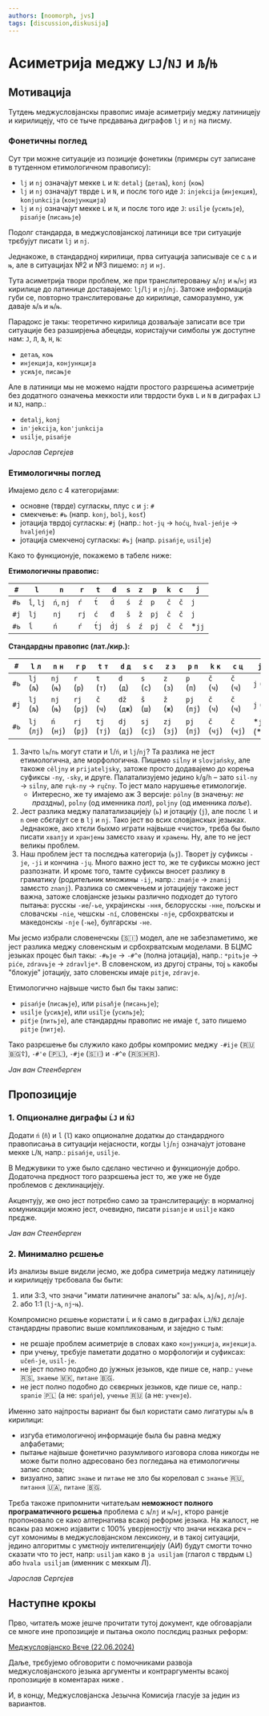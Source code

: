 ```yaml
---
authors: [noomorph, jvs]
tags: [discussion,diskusija]
---
```


# Асиметрија меджу `LJ`/`NJ` и `Љ`/`Њ`

## Мотивација

Тутдењ меджусловјанскы правопис имаје асиметрију меджу латиницеју и кирилицеју, что се тыче прєдавања диграфов `lj` и `nj` на писму.

### Фонетичны поглед

Сут три можне ситуације из позиције фонетикы (примєры сут записане в тутденном етимологичном правопису):

<!-- truncate -->

* `lj` и `nj` означајут мекке `L` и `N`: `detalj` (`детаљ`), `konj` (`коњ`)
* `lj` и `nj` означајут тврде `L` и `N`, и послє того иде `J`: `injekcija`
  (`инјекция`), `konjunkcija` (`конјункција`)
* `lj` и `nj` означајут мекке `L` и `N`, и послє того иде `J`: `usiĺje` (`усильје`),
  `pisańje` (`писаньје`)

Подолг стандарда, в меджусловјанској латиници все три ситуације трєбујут писати `lj` и `nj`.

Једнакоже, в стандардној кирилици, прва ситуација записываје се с `љ` и `њ`, але в ситуацијах №2 и №3 пишемо: `лј` и `нј`.

Тута асиметрија твори проблем, же при транслитеровању `љ`/`лј` и `њ`/`нј` из кирилице до латинице доставајемо: `lj`/`lj` и `nj`/`nj`. Затоже информација губи се, повторно транслитеровање до кирилице, саморазумно, уж даваје `љ`/`љ` и `њ`/`њ`.

Парадокс је такы: теоретично кирилица дозваљаје записати все три ситуације без разширјења абецеды, користајучи  симболы уж доступне нам: `Ј`, `Л`, `Љ`, `Н`, `Њ`:

* `детаљ`, `коњ`
* `инјекција`, `конјункција`
* `усиљје`, `писањје`

Але в латиници мы не можемо најдти простого разрєшења асиметрије без додатного означења меккости или тврдости букв `L` и `N` в диграфах `LJ` и `NJ`, напр.:

* `detalj`, `konj`
* `in'jekcija`, `kon'junkcija`
* `usiĺje`, `pisańje`

*Јарослав Сергєјев*

### Етимологичны поглед

Имајемо дєло с 4 категоријами:

* основне (тврде) сугласкы, плус `c` и `j`: `#`
* смекчење: `#ь` (напр. `konj`, `bolj`, `kosť`)
* јотација тврдој сугласкы: `#j` (напр.: `hot-jų` → `hoćų`, `hval-jeńje` → `hvaljeńje`)
* јотација смекченој сугласкы: `#ьj` (напр. `pisańje`, `usiĺje`)

Како то функционује, покажемо в табелє ниже:

**Етимологичны правопис:**

| `#`  | `l`       | `n`       | `r`  | `t`   | `d`   | `s` | `z` | `p`  | `k` | `c` | `j`    |
|------|-----------|-----------|------|-------|-------|-----|-----|------|-----|-----|--------|
| `#ь` | `ĺ`, `lj` | `ń`, `nj` | `ŕ`  | `t́`  | `d́`  | `ś` | `ź` | `p`  | `č` | `č` | `j`    |
| `#j` | `lj`      | `nj`      | `rj` | `ć`   | `đ`   | `š` | `ž` | `pj` | `č` | `č` | `j`    |
| `#ь` | `ĺ`       | `ń`       | `ŕ`  | `t́j` | `d́j` | `ś` | `ź` | `pj` | `č` | `č` | \*`jj` |

**Стандардны правопис (лат./кир.):**

| `#`  | `l` `л`     | `n` `н`    | `r` `р`     | `t` `т`     | `d` `д`     | `s` `с`     | `z` `з`     | `p` `п`     | `k` `к`    | `c` `ц`    | `j` `ј`         |
|------|-------------|------------|-------------|-------------|-------------|-------------|-------------|-------------|------------|------------|-----------------|
| `#ь` | `lj` (`љ`)  | `nj` (`њ`) | `r` (`р`)   | `t` (`т`)   | `d` (`д`)   | `s` (`с`)   | `z` (`з`)   | `p` (`п`)   | `č` (`ч`)  | `č` (`ч`)  | `j` (`ј`)       |
| `#j` | `lj` (`љ`)  | `nj` (`њ`) | `rj` (`рј`) | `č` (`ч`)   | `dž` (`дж`) | `š` (`ш`)   | `ž` (`ж`)   | `pj` (`пј`) | `č` (`ч`)  | `č` (`ч`)  | `j` (`ј`)       |
| `#ь` | `lj` (`лј`) | `ń` (`нј`) | `rj` (`рј`) | `tj` (`тј`) | `dj` (`дј`) | `sj` (`сј`) | `zj` (`зј`) | `pj` (`пј`) | `č` (`чј`) | `č` (`чј`) | \*`jj` (\*`јј`) |

1. Зачто `lь`/`nь` могут стати и `ĺ`/`ń`, и `lj`/`nj`? Та разлика не јест етимологична, але морфологична.
   Пишемо `siĺny` и `slovjańsky`, але такоже `cěljny` и `prijateljsky`, затоже просто додавајемо до корења суфиксы `-ny`, `-sky`, и друге. Палатализујемо једино `k`/`g`/`h` – зато `sil-ny` → `siĺny`, але `rųk-ny` → `rųčny`. То јест мало нарушење етимологије.
   * Интересно, же ту имајемо аж 3 версије: `pȯlny` (в значењу: *не праздны*), `poĺny`
     (од именника *пол*), `poljny` (од именника *поље*).
2. Јест разлика меджу палатализацијеју (`ь`) и јотацију (`j`), але послє `l` и `n` оне сбєгајут се в `lj` и `nj`. Тако јест во всих словјанскых језыках. Једнакоже, ако хтєли быхмо играти највыше «чисто», трєба бы было писати `хвалју` и `хранјены` замєсто `хваљу` и `храњены`. Ну, але то не јест великы проблем.
3. Наш проблем јест та послєдња категорија (`ьј`). Творет ју суфиксы `-je`, `-ji` и кончина `-jų`. Много важно јест то, же те суфиксы можно јест разпознати. И кромє того, тамте суфиксы вносет разлику в граматику (родитељник множины `-ij`, напр.: `znańje` → `znanij` замєсто `znanj`). Разлика со смекчењем и јотацијеју такоже јест важна, затоже словјанске језыкы различно подходет до тутого пытања: русскы `-ие`/`-ье`, украјинскы `-ння`, бєлорусскы
   `-нне`, пољскы и словачскы `-nie`, чешскы `-ní`, словенскы `-nje`, србохрватскы и македонскы `-nje` (`-ње`), булгарскы `-не`.

Мы јесмо избрали словенечскы (🇸🇮) модел, але не забезпаметимо, же јест разлика меджу словенскым и србохрватскым моделами. В БЦМС језыках процес был такы: `-#ьје` → `-#^e` (полна јотација), напр.: `*pitьje` → `piće`, `zdravьje` → `zdravlje*`. В словенском, из другој страны, тој `ь` какобы "блокује" јотацију, зато словенскы имаје `pitje`, `zdravje`.

Етимологично највыше чисто был бы такы запис:

* `pisańje` (`писањје`), или `pisaňje` (`писаньје`);
* `usiĺje` (`усиљје`), или `usiľje` (`усильје`);
* `piťje` (`питьје`), але стандардны правопис не имаје `ť`, зато пишемо `pitje` (`питје`).

Тако разрєшење бы служило како добры компромис меджу `-#ije` (🇷🇺🇧🇬☦), `-#'e` (🇵🇱), `-#je` (🇸🇮) и `-#^e` (🇷🇸🇭🇷).

*Јан ван Стеенберген*

## Пропозиције

### 1. Опционалне диграфы `ĹJ` и `ŃJ`

Додати `ń` (`ň`) и `ĺ` (`ľ`) како опционалне додаткы до стандардного правописања в ситуацији нејасности, когды `lj`/`nj` означајут јотоване мекке `L`/`N`, напр.: `pisańje`, `usiĺje`.

В Меджувики то уже было сдєлано честично и функционује добро.
Додаточна прєдност того разрєшења јест то, же уже не буде проблемов с деклинацијеју.

Акцентују, же оно јест потрєбно само за транслитерацију: в нормалној комуникацији можно
јест, очевидно, писати `pisanje` и `usilje` како прєдже.

*Јан ван Стеенберген*

### 2. Минимално рєшење

Из анализы выше видєли јесмо, же добра симетрија меджу латиницеју и кирилицеју трєбовала бы быти:

1. или 3:3, что значи "имати латиничне аналогы" за: `љ`/`њ`, `љј`/`њј`, `лј`/`нј`.
2. або 1:1 (`lj`-`љ`, `nj`-`њ`).

Компромисно рєшење користати `Ĺ` и `Ń` само в диграфах `ĹJ`/`ŃJ` дєлаје стандардны правопис выше компликованым, и заједно с тым:

* не рєшаје проблем асиметрије в словах како `конјункција`, `инјекција`.
* при учењу, трєбује паметати додатно о морфологији и суфиксах: `učeń-je`, `usiĺ-je`.
* не јест полно подобно до јужных језыков, кде пише се, напр.: `учење` 🇷🇸, `знаење` 🇲🇰, `питане` 🇧🇬.
* не јест полно подобно до сєвєрных језыков, кде пише се, напр.: `spanie` 🇵🇱 (а не: `spańje`), `ученье` 🇷🇺 (а не: `ученје`).

Именно зато најпросты вариант бы был користати само лигатуры `љ`/`њ` в кирилици:

* изгуба етимологичној информације была бы равна меджу алфабетами;
* пытање највыше фонетично разумливого изговора слова никогды не може быти полно адресовано без погледања на етимологичны запис слова;
* визуално, запис `знање` и `питање` не зло бы кореловал с `знанье` 🇷🇺, `питання` 🇺🇦, `питане` 🇧🇬.

Трєба такоже припомнити читатељам **неможност полного програматичного рєшења** проблема с `љ`/`лј` и `њ`/`нј`, кторо ранєје пропоновало се како алтернатива всакој реформє језыка. На жалост, не всакы раз можно изјавити с 100% увєрјеностју что значи нєкака рєч – сут хомонимы в меджусловјанском лексикону, и в такој ситуацији, једино алгоритмы с умєтноју интелигенцијеју (АИ) будут смогти точно сказати что то јест, напр: `usiljam` како в `ja usiljam` (глагол с тврдым `L`) або `hvala usiĺjam` (именник с меккым Л).

*Јарослав Сергєјев*

## Наступне крокы

Прво, читатељ може јешче прочитати тутој документ, кде обговарјали се многе ине пропозиције и пытања около послєдиц разных реформ:

[Меджусловјанско Вєче (22.06.2024)](https://docs.google.com/document/d/1XihmB0ETegx2PxKG0EIGUY6Sm0Kz9t21KViRlt-zCus)

Даље, трєбујемо обговорити с помочниками развоја меджусловјанского језыка аргументы и контраргументы всакој пропозиције в коментарах ниже .

И, в концу, Меджусловјанска Језычна Комисија гласује за једин из вариантов.

